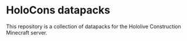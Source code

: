 # HoloCons datapacks

This repository is a collection of datapacks for the Hololive Construction Minecraft server.
